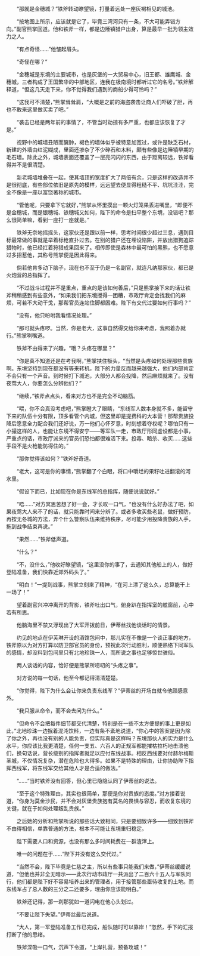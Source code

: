 　　“那就是金穗城？”铁斧转动瞭望镜，打量着远处一座灰褐相见的城池。

　　“按地图上所示，应该就是它了，毕竟三湾河只有一条，不大可能弄错方向。”副官熊掌回道。他和铁斧一样，都是边陲镇猎户出身，算是最早一批为领主效力之人。

　　“有点奇怪……”他皱起眉头。

　　“奇怪在哪？”

　　“金穗城是东境的主要城市，也是灰堡的一大贸易中心，旧王都、雄鹰城、金穗城，三者构成了王国繁华的中部地区，连我在极南境时都听过它的名号。”铁斧解释道，“但这几天走下来，你不觉得我们遇到的商船少得可怜吗？”

　　“这我可不清楚，”熊掌耸耸肩，“大概是之前的海盗袭击让商人们吓破了胆，再也不敢来这里做买卖了吧。”

　　“袭击已经是两年前的事情了，不管当时劫掠有多严重，也都应该恢复了才是。”

　　视野中的城墙丑陋而臃肿，褐色的墙体似乎被特意加宽过，或许是缺乏石材，新建的外墙由红泥糊成，里面还掺杂了不少碎石和木料，颇有些像是边陲镇早期的毛石墙。除此之外，城墙表面还覆盖了一层亮闪闪的东西，由于距离较远，铁斧看得并不是很清楚。

　　新老城墙堆叠在一起，使其墙顶的宽度扩大了两倍有余，只是这样的改造并不是很彻底，有些部位依旧是原先的模样，远远望去便显得粗糙不平、坑坑洼洼，完全不像是一座以富饶著称的城市。

　　“管他呢，只要拿下它就好，”熊掌从怀里摸出一颗火灯笼果丢进嘴里，“即便不是金穗城，而是银穗城、铁穗城又如何，陛下的命令是扫平整个东境，没错吧？那么很简单嘛，看到一座打一座就是。”

　　铁斧无奈地摇摇头，这家伙还是跟以前一样，思考时间很少超过三息，遇到目标最常做的事就是举着标枪直扑过去。在别的猎户还在埋设陷阱，并放出猎狗追踪猎物时，他已经扛着狩猎成果回来了。相传即使是森林中最可怕的黑熊，也不愿意过多招惹他，其称号熊掌便是因此得来。

　　倘若他肯多动下脑子，现在也不至于仍是一名副官，就连凡纳那家伙，都已是火炮营的总指挥了。

　　“不过战斗过程并不是重点，重点的是该如何善后，”只是熊掌接下来的话让铁斧稍稍感到有些意外，“如果我们把东境搅得一团糟，市政厅肯定会找我们的麻烦，可若不大动干戈，那帮官员连站住脚都困难。陛下有交代过要如何行事吗？”

　　“没有，他只吩咐我看情况处理。”

　　“那可就头疼啰。当然，你是老大，这事自然得交给你来考虑，我照着办就行。”熊掌咧嘴道。

　　铁斧不由得来了兴趣，“哦？头疼在哪里？”

　　“你是真不知道还是在考我啊，”熊掌扶住额头，“当然是头疼如何处理那些贵族啊。东境坚持到现在都没有等来转机，陛下的力量反而越来越强大，他们内部肯定不会只有一个声音。到时候打下城池，大部分人都会投降，然后麻烦就来了。没有夜莺大人，你要怎么分辨他们？”

　　“继续，”铁斧点点头，看来对方也不是完全不动脑筋。

　　“喂，你不会真没考虑吧，”熊掌瞪大了眼睛，“东线军人数本身就不多，能留守下来的队伍十分有限，顶多看管个内城，但这里却是提费科的大本营！那帮贵族投降后愿意全力配合我们还好说，万一他们心怀歹意，时刻想着夺权呢？哪怕只有一小撮这样的人，也能让东境不得安宁——等军队一走，市政厅形同虚设都是小事，严重点的话，市政厅派来的官员们恐怕都很难活下来。投毒、暗杀、收买……这些手段不是火枪能防得住的。”

　　“那你觉得该如何？”铁斧好奇道。

　　“老大，这可是你的事情，”熊掌翻了个白眼，将口中嚼烂的果籽吐进翻滚的河水里。

　　“假设下而已，比如现在你是东线军的总指挥，随便说说就好。”

　　“唔……”对方冥思苦想了好一会，才长叹一口气，“也没有什么好办法了吧，如果夜莺大人来不了的话，就只能靠时间来分辨了。或者多收买些老鼠，做好预防，再按无冬城的方法，弄个什么警察队伍来维持秩序，尽可能少用投降贵族的人手，拖到战争结束再说。”

　　“果然……”铁斧低声道。

　　“什么？”

　　“不，没什么，”他收好瞭望镜，“这里没你的事了，去通知其他船上的人，做好登陆准备，我们快靠近郊外码头了。”

　　“明白！”一提到战事，熊掌立刻来了精神，“在河上漂了这么久，总算能干上一场了！”

　　望着副官兴冲冲离开的背影，铁斧吐出口气，俯身趴在指挥室的舷窗前，心中若有所思。

　　他脑海里不禁又浮现出了大军开拨前日，伊蒂丝找他谈话时的情景。

　　约见的地点在伊芙琳开设的酒馆包间中，那儿实在不像是一个谈正事的地方，铁斧原以为对方打算以防卫部官员的身份，预祝此次行动胜利，顺便熟络下同军队的感情，却没料到包间里只有北地珍珠一人，而所说之事也足够惊世骇俗。

　　两人谈话的内容，恰好便是熊掌所唠叨的“头疼之事”。

　　对方说的每一句话，他至今都记得清清楚楚。

　　“你觉得，陛下为什么会让你来负责东线军？”伊蒂丝的开场白就令他颇感意外。

　　“我只服从命令，而不会去问为什么。”

　　“但命令不会把每件细节都交代清楚，特别是在一些不太方便提的事上更是如此，”北地珍珠一边抿着混沌饮料，一边有条不紊地说道，“你心中的答案是因为除了你之外，再也没有别的人能负责，但实际真是这样吗？东境那伙人的实力是什么水平，你应该比我更清楚，任何一支五、六百人的正规军都能摧枯拉朽地击溃他们，换句话说，营长级别的指挥者就足以应付东线战事。相反西线要对付赫尔梅斯圣城，不仅情况复杂，潜在危险也大得多。如果不是特殊的理由，让你协助陛下指挥西线军，将东线军交给其他人才是合适的做法。”

　　“……”当时铁斧没有回答，但心里已隐隐认同了伊蒂丝的说法。

　　“至于这个特殊理由，其实也很简单，那便是你对贵族的态度。”对方接着说道，“你身为莫金沙民，并不会对灰堡贵族抱有莫名的畏惧与容忍，而收复东境的关键，就在于如何处理叛乱贵族。”

　　之后她的分析和熊掌所说的那些话大致相同，只是要细致许多——细致到铁斧不由得相信，单靠普通的方法，根本不可能让东境重归稳定。

　　陛下需要人口和资源，也没有那么多时间耗费在一群渣滓上。

　　唯一的问题在于……“陛下并没有这么交代过。”

　　“当然不会，陛下毕竟是仁慈之主，所以有些事只能我们来做，”伊蒂丝缓缓说道，“但他也并非全无暗示——此次行动市政厅一共派出了二百六十五人与军队同行，他们都是陛下好不容易培养出来的管理者，用于接管那些亟待收复的土地。而东线军占了总人数的三分之二还要多，理由你应该能明白。”

　　铁斧还记得，那一刹那犹如一道闪电在他心头划过。

　　“不要让陛下失望。”伊蒂丝最后说道。

　　“大人，第一军登陆准备工作已完成，船队随时可以靠岸！”忽然，手下的汇报打断了他的思绪。

　　铁斧深吸一口气，沉声下令道，“上岸扎营，预备攻城！”

